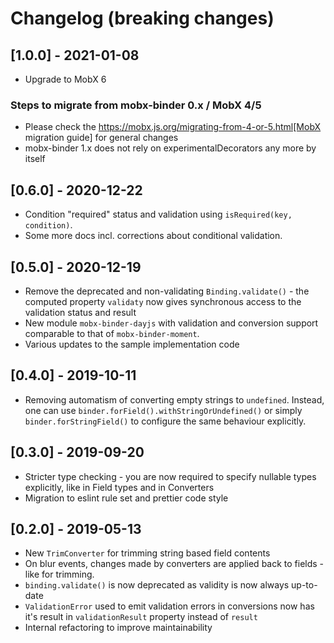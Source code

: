 # Changelog (breaking changes)

## [1.0.0] - 2021-01-08

* Upgrade to MobX 6

### Steps to migrate from mobx-binder 0.x / MobX 4/5

* Please check the https://mobx.js.org/migrating-from-4-or-5.html[MobX migration guide] for general changes
* mobx-binder 1.x does not rely on experimentalDecorators any more by itself

## [0.6.0] - 2020-12-22

* Condition "required" status and validation using `isRequired(key, condition)`.
* Some more docs incl. corrections about conditional validation.

## [0.5.0] - 2020-12-19

* Remove the deprecated and non-validating `Binding.validate()` - the computed property `validaty` now gives synchronous access to the validation status and result
* New module `mobx-binder-dayjs` with validation and conversion support comparable to that of `mobx-binder-moment`.
* Various updates to the sample implementation code

## [0.4.0] - 2019-10-11

* Removing automatism of converting empty strings to `undefined`. Instead, one can use `binder.forField().withStringOrUndefined()` or simply `binder.forStringField()` to configure the same behaviour explicitly. 

## [0.3.0] - 2019-09-20

* Stricter type checking - you are now required to specify nullable types explicitly, like in Field types and in Converters
* Migration to eslint rule set and prettier code style

## [0.2.0] - 2019-05-13

* New `TrimConverter` for trimming string based field contents
* On blur events, changes made by converters are applied back to fields - like for trimming.
* `binding.validate()` is now deprecated as validity is now always up-to-date
* `ValidationError` used to emit validation errors in conversions now has it's result in `validationResult` property instead of `result`
* Internal refactoring to improve maintainability
